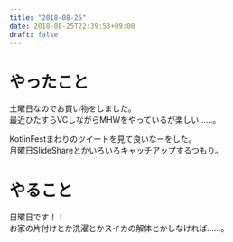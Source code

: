 ```yaml
---
title: "2018-08-25"
date: 2018-08-25T22:39:53+09:00
draft: false
---
```


# やったこと
土曜日なのでお買い物をしました。  
最近ひたすらVCしながらMHWをやっているが楽しい……。  
  
KotlinFestまわりのツイートを見て良いなーをした。  
月曜日SlideShareとかいろいろキャッチアップするつもり。  
  
# やること
日曜日です！！  
お家の片付けとか洗濯とかスイカの解体とかしなければ……。